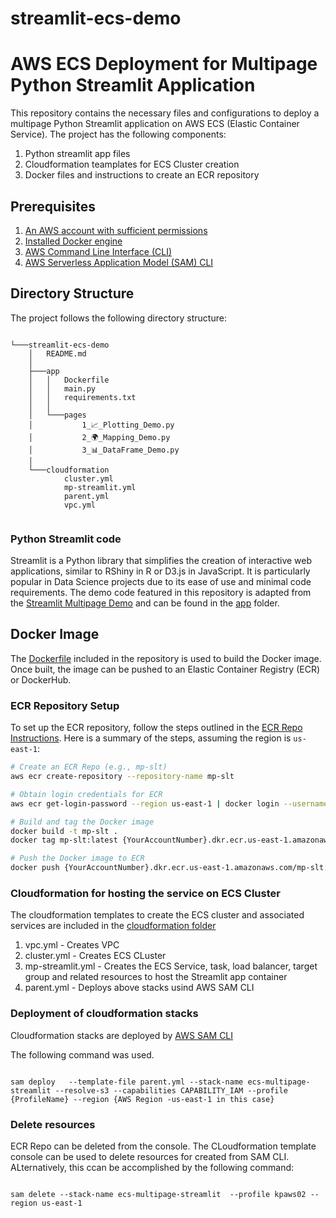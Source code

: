# streamlit-ecs-demo
# AWS ECS Deployment for Multipage Python Streamlit Application

This repository contains the necessary files and configurations to deploy a multipage Python Streamlit application on AWS ECS (Elastic Container Service). 
The project has the following components:

1. Python streamlit app files
2. Cloudformation teamplates for ECS Cluster creation
3. Docker files and instructions to create an ECR repository

## Prerequisites
1. [An AWS account with sufficient permissions](https://aws.amazon.com/resources/create-account/)
2. [Installed Docker engine](https://docs.docker.com/engine/install/)
3. [AWS Command Line Interface (CLI)](https://aws.amazon.com/cli/)
4. [AWS Serverless Application Model (SAM) CLI](https://docs.aws.amazon.com/serverless-application-model/latest/developerguide/install-sam-cli.html)


## Directory Structure

The project follows the following directory structure:

```

└───streamlit-ecs-demo
    │   README.md
    │
    ├───app
    │   │   Dockerfile
    │   │   main.py
    │   │   requirements.txt
    │   │
    │   └───pages
    │           1_📈_Plotting_Demo.py
    │           2_🌍_Mapping_Demo.py
    │           3_📊_DataFrame_Demo.py
    │
    └───cloudformation
            cluster.yml
            mp-streamlit.yml
            parent.yml
            vpc.yml


```


### Python Streamlit code

Streamlit is a Python library that simplifies the creation of interactive web applications, similar to RShiny in R or D3.js in JavaScript. It is particularly popular in Data Science projects due to its ease of use and minimal code requirements. The demo code featured in this repository is adapted from the [Streamlit Multipage Demo](https://docs.streamlit.io/get-started/tutorials/create-a-multipage-app) and can be found in the [app](./app) folder.



## Docker Image

The [Dockerfile](./app/Dockerfile) included in the repository is used to build the Docker image. Once built, the image can be pushed to an Elastic Container Registry (ECR) or DockerHub.

### ECR Repository Setup

To set up the ECR repository, follow the steps outlined in the [ECR Repo Instructions](https://docs.aws.amazon.com/AmazonECR/latest/userguide/repository-create.html). Here is a summary of the steps, assuming the region is `us-east-1`:


```bash
# Create an ECR Repo (e.g., mp-slt)
aws ecr create-repository --repository-name mp-slt

# Obtain login credentials for ECR
aws ecr get-login-password --region us-east-1 | docker login --username AWS --password-stdin {YourAccountNumber}.dkr.ecr.us-east-1.amazonaws.com

# Build and tag the Docker image
docker build -t mp-slt .
docker tag mp-slt:latest {YourAccountNumber}.dkr.ecr.us-east-1.amazonaws.com/mp-slt:latest

# Push the Docker image to ECR
docker push {YourAccountNumber}.dkr.ecr.us-east-1.amazonaws.com/mp-slt:latest
```

### Cloudformation for hosting the service on ECS Cluster

The cloudformation templates to create the ECS cluster and associated services are included in the [cloudformation folder](./cloudformation)

1. vpc.yml - Creates VPC
2. cluster.yml - Creates ECS CLuster
3. mp-streamlit.yml - Creates the ECS Service, task, load balancer, target group and related resources to host the Streamlit app container
4. parent.yml - Deploys above stacks usind AWS SAM CLI 

### Deployment of cloudformation stacks
Cloudformation stacks are deployed by [AWS SAM CLI](https://docs.aws.amazon.com/serverless-application-model/latest/developerguide/install-sam-cli.html)

The following command was used.

```

sam deploy   --template-file parent.yml --stack-name ecs-multipage-streamlit --resolve-s3 --capabilities CAPABILITY_IAM --profile {ProfileName} --region {AWS Region -us-east-1 in this case}

```

### Delete resources

ECR Repo can be deleted from the console. The CLoudformation template console can be used to delete resources for created from SAM CLI. ALternatively, this ccan be accomplished by the following command:

```

sam delete --stack-name ecs-multipage-streamlit  --profile kpaws02 --region us-east-1


```
